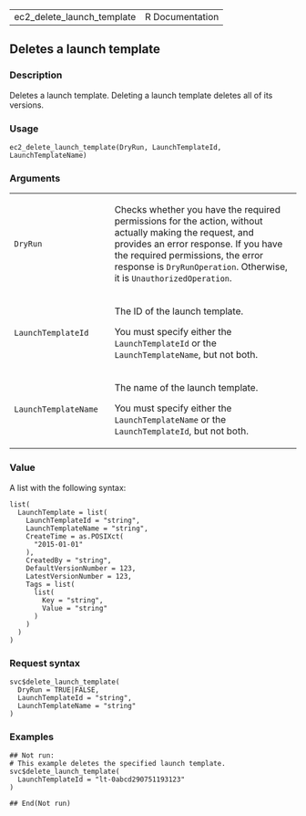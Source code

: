 <table style="width: 100%;">
<tbody>
<tr class="odd">
<td>ec2_delete_launch_template</td>
<td style="text-align: right;">R Documentation</td>
</tr>
</tbody>
</table>

## Deletes a launch template

### Description

Deletes a launch template. Deleting a launch template deletes all of its
versions.

### Usage

    ec2_delete_launch_template(DryRun, LaunchTemplateId, LaunchTemplateName)

### Arguments

<table>
<colgroup>
<col style="width: 35%" />
<col style="width: 65%" />
</colgroup>
<tbody>
<tr class="odd">
<td><code id="ec2_delete_launch_template_:_DryRun">DryRun</code></td>
<td><p>Checks whether you have the required permissions for the action,
without actually making the request, and provides an error response. If
you have the required permissions, the error response is
<code>DryRunOperation</code>. Otherwise, it is
<code>UnauthorizedOperation</code>.</p></td>
</tr>
<tr class="even">
<td><code
id="ec2_delete_launch_template_:_LaunchTemplateId">LaunchTemplateId</code></td>
<td><p>The ID of the launch template.</p>
<p>You must specify either the <code>LaunchTemplateId</code> or the
<code>LaunchTemplateName</code>, but not both.</p></td>
</tr>
<tr class="odd">
<td><code
id="ec2_delete_launch_template_:_LaunchTemplateName">LaunchTemplateName</code></td>
<td><p>The name of the launch template.</p>
<p>You must specify either the <code>LaunchTemplateName</code> or the
<code>LaunchTemplateId</code>, but not both.</p></td>
</tr>
</tbody>
</table>

### Value

A list with the following syntax:

    list(
      LaunchTemplate = list(
        LaunchTemplateId = "string",
        LaunchTemplateName = "string",
        CreateTime = as.POSIXct(
          "2015-01-01"
        ),
        CreatedBy = "string",
        DefaultVersionNumber = 123,
        LatestVersionNumber = 123,
        Tags = list(
          list(
            Key = "string",
            Value = "string"
          )
        )
      )
    )

### Request syntax

    svc$delete_launch_template(
      DryRun = TRUE|FALSE,
      LaunchTemplateId = "string",
      LaunchTemplateName = "string"
    )

### Examples

    ## Not run: 
    # This example deletes the specified launch template.
    svc$delete_launch_template(
      LaunchTemplateId = "lt-0abcd290751193123"
    )

    ## End(Not run)
